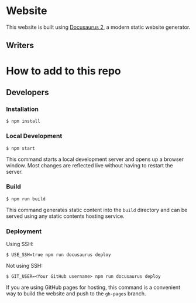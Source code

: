 # Website

This website is built using [Docusaurus 2](https://docusaurus.io/), a modern static website generator.

## Writers

# How to add to this repo


## Developers

### Installation

```
$ npm install
```

### Local Development

```
$ npm start
```

This command starts a local development server and opens up a browser window. Most changes are reflected live without having to restart the server.

### Build

```
$ npm run build
```

This command generates static content into the `build` directory and can be served using any static contents hosting service.

### Deployment

Using SSH:

```
$ USE_SSH=true npm run docusaurus deploy
```

Not using SSH:

```
$ GIT_USER=<Your GitHub username> npm run docusaurus deploy
```

If you are using GitHub pages for hosting, this command is a convenient way to build the website and push to the `gh-pages` branch.

